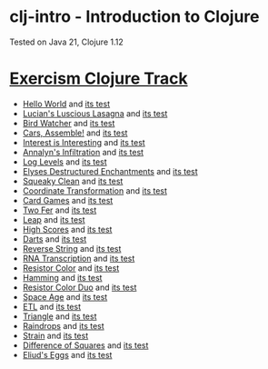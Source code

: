 # clj-intro - Introduction to Clojure

Tested on Java 21, Clojure 1.12

# [Exercism Clojure Track](https://exercism.org/tracks/clojure)

- [Hello World](hello_world.clj) and [its test](hello_world_test.clj)
- [Lucian's Luscious Lasagna](lucians_luscious_lasagna.clj) and [its test](lucians_luscious_lasagna_test.clj)
- [Bird Watcher](bird_watcher.clj) and [its test](bird_watcher_test.clj)
- [Cars, Assemble!](cars_assemble.clj) and [its test](cars_assemble_test.clj)
- [Interest is Interesting](interest_is_interesting.clj) and [its test](interest_is_interesting_test.clj)
- [Annalyn's Infiltration](annalyns_infiltration.clj) and [its test](annalyns_infiltration_test.clj)
- [Log Levels](log_levels.clj) and [its test](log_levels_test.clj)
- [Elyses Destructured Enchantments](elyses_destructured_enchantments.clj)
  and [its test](elyses_destructured_enchantments_test.clj)
- [Squeaky Clean](squeaky_clean.clj) and [its test](squeaky_clean_test.clj)
- [Coordinate Transformation](coordinate_transformation.clj) and [its test](coordinate_transformation_test.clj)
- [Card Games](card_games.clj) and [its test](card_games_test.clj)
- [Two Fer](two_fer.clj) and [its test](two_fer_test.clj)
- [Leap](leap.clj) and [its test](leap_test.clj)
- [High Scores](high_scores.clj) and [its test](high_scores_test.clj)
- [Darts](darts.clj) and [its test](darts_test.clj)
- [Reverse String](reverse_string.clj) and [its test](reverse_string_test.clj)
- [RNA Transcription](rna_transcription.clj) and [its test](rna_transcription_test.clj)
- [Resistor Color](resistor_color.clj) and [its test](resistor_color_test.clj)
- [Hamming](hamming.clj) and [its test](hamming_test.clj)
- [Resistor Color Duo](resistor_color_duo.clj) and [its test](resistor_color_duo_test.clj)
- [Space Age](space_age.clj) and [its test](space_age_test.clj)
- [ETL](etl.clj) and [its test](etl_test.clj)
- [Triangle](triangle.clj) and [its test](triangle_test.clj)
- [Raindrops](raindrops.clj) and [its test](raindrops_test.clj)
- [Strain](strain.clj) and [its test](strain_test.clj)
- [Difference of Squares](difference_of_squares.clj) and [its test](difference_of_squares_test.clj)
- [Eliud's Eggs](eliuds_eggs.clj) and [its test](eliuds_eggs_test.clj)
